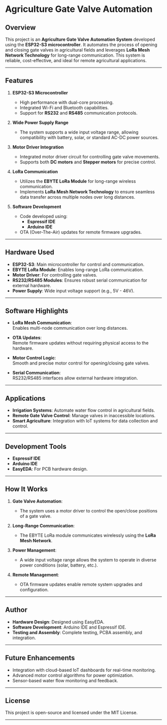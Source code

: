 # Agriculture Gate Valve Automation

## Overview
This project is an **Agriculture Gate Valve Automation System** developed using the **ESP32-S3 microcontroller**. It automates the process of opening and closing gate valves in agricultural fields and leverages **LoRa Mesh Network Technology** for long-range communication. This system is reliable, cost-effective, and ideal for remote agricultural applications.

---

## Features

1. **ESP32-S3 Microcontroller**
   - High performance with dual-core processing.
   - Integrated Wi-Fi and Bluetooth capabilities.
   - Support for **RS232** and **RS485** communication protocols.
   
2. **Wide Power Supply Range**
   - The system supports a wide input voltage range, allowing compatibility with battery, solar, or standard AC-DC power sources.

3. **Motor Driver Integration**
   - Integrated motor driver circuit for controlling gate valve movements.
   - Supports both **DC motors** and **Stepper motors** for precise control.

4. **LoRa Communication**
   - Utilizes the **EBYTE LoRa Module** for long-range wireless communication.
   - Implements **LoRa Mesh Network Technology** to ensure seamless data transfer across multiple nodes over long distances.

5. **Software Development**
   - Code developed using:
     - **Espressif IDE**  
     - **Arduino IDE**
   - OTA (Over-The-Air) updates for remote firmware upgrades.

---

## Hardware Used

- **ESP32-S3**: Main microcontroller for control and communication.  
- **EBYTE LoRa Module**: Enables long-range LoRa communication.  
- **Motor Driver**: For controlling gate valves.  
- **RS232/RS485 Modules**: Ensures robust serial communication for external hardware.  
- **Power Supply**: Wide input voltage support (e.g., 5V - 46V).  

---

## Software Highlights

- **LoRa Mesh Communication**:  
   Enables multi-node communication over long distances.  

- **OTA Updates**:  
   Remote firmware updates without requiring physical access to the hardware.

- **Motor Control Logic**:  
   Smooth and precise motor control for opening/closing gate valves.  

- **Serial Communication**:  
   RS232/RS485 interfaces allow external hardware integration.

---

## Applications

- **Irrigation Systems**: Automate water flow control in agricultural fields.  
- **Remote Gate Valve Control**: Manage valves in inaccessible locations.  
- **Smart Agriculture**: Integration with IoT systems for data collection and control.  

---

## Development Tools

- **Espressif IDE**  
- **Arduino IDE**  
- **EasyEDA**: For PCB hardware design.

---

## How It Works

1. **Gate Valve Automation**:  
   - The system uses a motor driver to control the open/close positions of a gate valve.

2. **Long-Range Communication**:  
   - The EBYTE LoRa module communicates wirelessly using the **LoRa Mesh Network**.

3. **Power Management**:  
   - A wide input voltage range allows the system to operate in diverse power conditions (solar, battery, etc.).

4. **Remote Management**:  
   - OTA firmware updates enable remote system upgrades and configuration.

---

## Author

- **Hardware Design**: Designed using EasyEDA.  
- **Software Development**: Arduino IDE and Espressif IDE.  
- **Testing and Assembly**: Complete testing, PCBA assembly, and integration.

---

## Future Enhancements

- Integration with cloud-based IoT dashboards for real-time monitoring.  
- Advanced motor control algorithms for power optimization.  
- Sensor-based water flow monitoring and feedback.  

---

## License

This project is open-source and licensed under the MIT License.

---

